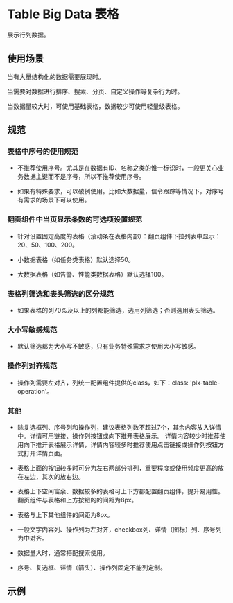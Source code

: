 # Table Big Data 表格

展示行列数据。

## 使用场景

当有大量结构化的数据需要展现时。

当需要对数据进行排序、搜索、分页、自定义操作等复杂行为时。

当数据量较大时，可使用基础表格，数据较少可使用轻量级表格。

## 规范

### 表格中序号的使用规范

- 不推荐使用序号。尤其是在数据有ID、名称之类的惟一标识时，一般更关心业务数据主键而不是序号，所以不推荐使用序号。

- 如果有特殊要求，可以破例使用。比如大数据量，信令跟踪等情况下，对序号有需求的场景下可以使用。

### 翻页组件中当页显示条数的可选项设置规范

- 针对设置固定高度的表格（滚动条在表格内部）：翻页组件下拉列表中显示：20、50、100、200。

- 小数据表格（如任务类表格）默认选择50。

- 大数据表格（如告警、性能类数据表格）默认选择100。

### 表格列筛选和表头筛选的区分规范

- 如果表格的列70%及以上的列都能筛选，选用列筛选；否则选用表头筛选。

### 大小写敏感规范

- 默认筛选都为大小写不敏感，只有业务特殊需求才使用大小写敏感。

### 操作列对齐规范

- 操作列需要左对齐，列统一配置组件提供的class，如下：class: 'plx-table-operation'。

### 其他

- 除复选框列、序号列和操作列，建议表格列数不超过7个，其余内容放入详情中。详情可用链接、操作列按钮或向下推开表格展示。
详情内容较少时推荐使用向下推开表格展示详情，详情内容较多时推荐使用点击链接或操作列按钮方式打开详情页面。

- 表格上面的按钮较多时可分为左右两部分排列，重要程度或使用频度更高的放在左边，其次的放右边。

- 表格上下空间富余、数据较多的表格可上下方都配置翻页组件，提升易用性。翻页组件与表格和上方按钮的的间距为8px。

- 表格与上下其他组件的间距为8px。

- 一般文字内容列、操作列为左对齐，checkbox列、详情（图标）列、序号列为中对齐。

- 数据量大时，通常搭配搜索使用。

- 序号、复选框、详情（箭头）、操作列固定不能列定制。

## 示例
